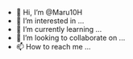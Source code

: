 - 👋 Hi, I’m @Maru10H
- 👀 I’m interested in ...
- 🌱 I’m currently learning ...
- 💞️ I’m looking to collaborate on ...
- 📫 How to reach me ...

<!---
Maru10H/Maru10H is a ✨ special ✨ repository because its `README.md` (this file) appears on your GitHub profile.
You can click the Preview link to take a look at your changes.
--->

